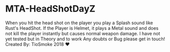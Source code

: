 # MTA-HeadShotDayZ
When you hit the head shot on the player you play a Splash sound like Rust's HeadShot.
If the Player is Helmet, it plays a Metal sound and does not kill the player instantly but causes normal weapon damage.
I have not yet tested but in Theory and to work Any doubts or Bug please get in touch!
Created By: TioSmoke 2018 ❤️
